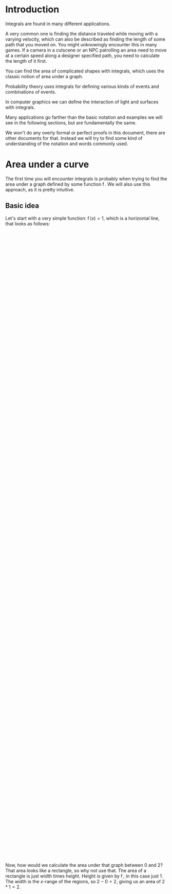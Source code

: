 <!--
author:   sibaku

email:    

version:  0.0.1

language: en

narrator: US English Female

script: https://cdn.plot.ly/plotly-2.12.1.min.js
        https://cdn.rawgit.com/davidedc/Algebrite/master/dist/algebrite.bundle-for-browser.js

comment: Basic introduction into integrals
-->

# Introduction

Integrals are found in many different applications. 

A very common one is finding the distance traveled while moving with a varying velocity, which can also be described as finding the length of some path that you moved on. You might unknowingly encounter this in many games. If a camera in a cutscene or an NPC patrolling an area need to move at a certain speed along a designer specified path, you need to calculate the length of it first.

You can find the area of complicated shapes with integrals, which uses the classic notion of area under a graph.

Probability theory uses integrals for defining various kinds of events and combinations of events.

In computer graphics we can define the interaction of light and surfaces with integrals.

Many applications go farther than the basic notation and examples we will see in the following sections, but are fundamentally the same.

We won't do any overly formal or perfect proofs in this document, there are other documents for that. Instead we will try to find some kind of understanding of the notation and words commonly used.

# Area under a curve

The first time you will encounter integrals is probably when trying to find the area under a graph defined by some function $\operatorname{f}$. We will also use this approach, as it is pretty intuitive.

## Basic idea

Let's start with a very simple function: $\operatorname{f}(x) = 1$, which is a horizontal line, that looks as follows:

<div id="id_0" style="width:100%;height:50%;"></div>

<script>

let expr = Algebrite.run(`1`);

const div = document.getElementById('id_0');

const xmin = 0;
const xmax = 2;
const xdelta = xmax - xmin;
const n = 100;

const xs = [];
for (let i = 0; i < n; i++) {
    xs.push(i / (n - 1) * xdelta);
}
let data = [];

// base function
const ys = [];
let ymin = Infinity;
let ymax = -Infinity;
for (let i = 0; i < n; i++) {
    const y = parseFloat(Algebrite.run(`eval(${expr},x,${xs[i]})`));
    ymin = Math.min(ymin, y);
    ymax = Math.max(ymax, y);
    ys.push(y);
}
const ycenter = (ymax + ymin) * 0.5;
const yrad = (ymax - ymin) * 0.5;


data.push(
    {
        x: xs,
        y: ys,
        mode: 'lines',
        name: expr,
        visible: true

    }
);


let layout = {
    title: 'A constant function',
    xaxis: {
        title: 'x',

    },
    yaxis: {

        title: 'y',
        autorange: false,
        range: [ycenter - 2 * yrad, ycenter + 2 * yrad]
    },

};
Plotly.newPlot(div, data, layout);

"LIA: stop"
</script>

Now, how would we calculate the area under that graph between $0$ and $2$? That area looks like a rectangle, so why not use that. The area of a rectangle is just width times height. Height is given by $\operatorname{f}$, in this case just $1$. The width is the $x$-range of the regions, so $2-0=2$,  giving us an area of $2*1=2$.

<div id="id_1" style="width:100%;height:50%;"></div>

<script>

let expr = Algebrite.run(`1`);

const div = document.getElementById('id_1');

const xmin = 0;
const xmax = 2;
const xdelta = xmax - xmin;
const xcenter = (xmax + xmin) * 0.5;
const n = 100;

const xs = [];
for (let i = 0; i < n; i++) {
    xs.push(i / (n - 1) * xdelta);
}
let data = [];

// base function
const ys = [];
let ymin = Infinity;
let ymax = -Infinity;
for (let i = 0; i < n; i++) {
    const y = parseFloat(Algebrite.run(`eval(${expr},x,${xs[i]})`));
    ymin = Math.min(ymin, y);
    ymax = Math.max(ymax, y);
    ys.push(y);
}
const ycenter = (ymax + ymin) * 0.5;
const yrad = (ymax - ymin) * 0.5;


data.push(
    {
        x: xs,
        y: ys,
        mode: 'lines',
        name: expr,
        visible: true,
        fill: 'tozeroy',

    }
);

const text_trace = {

  x: [xcenter],

  y: [parseFloat(Algebrite.run(`eval(${expr},x,${xcenter})`))/2],

  mode: 'text',

  name: '',

  text: ['1*2 = 2'],
  showlegend  :false,

  textposition: 'center',

  type: 'scatter',
      textfont : {
        size: 20
    }
};

data.push(text_trace);

let layout = {
    title: 'A constant function',
    xaxis: {
        title: 'x',

    },
    yaxis: {

        title: 'y',
        autorange: false,
        range: [ycenter - 2 * yrad, ycenter + 2 * yrad]
    },

};
Plotly.newPlot(div, data, layout);

"LIA: stop"
</script>

Now let's look at a slightly more complicated function $\operatorname{f}(x) = 2x$ in the same region.

<div id="id_2" style="width:100%;height:50%;"></div>

<script>

let expr = Algebrite.run(`2x`);

const div = document.getElementById('id_2');

const xmin = 0;
const xmax = 2;
const xdelta = xmax - xmin;
const xcenter = (xmax + xmin) * 0.5;
const n = 100;

const xs = [];
for (let i = 0; i < n; i++) {
    xs.push(i / (n - 1) * xdelta);
}
let data = [];

// base function
const ys = [];
let ymin = Infinity;
let ymax = -Infinity;
for (let i = 0; i < n; i++) {
    const y = parseFloat(Algebrite.run(`eval(${expr},x,${xs[i]})`));
    ymin = Math.min(ymin, y);
    ymax = Math.max(ymax, y);
    ys.push(y);
}
const ycenter = (ymax + ymin) * 0.5;
const yrad = (ymax - ymin) * 0.5;


data.push(
    {
        x: xs,
        y: ys,
        mode: 'lines',
        name: expr,
        visible: true,

    }
);


let layout = {
    title: 'A linear function',
    xaxis: {
        title: 'x',

    },
    yaxis: {

        title: 'y',
        autorange: false,
        range: [ycenter - 2 * yrad, ycenter + 2 * yrad]
    },

};
Plotly.newPlot(div, data, layout);

"LIA: stop"
</script>

We can of course again use a rectangle, but this won't give us the exact area in this case due to the non horizontal line. We can still try to approximate the area. But how to choose the height? Well, there are infinite choices. Let's stick with two simple choices: Use the function value at the left or right side, so $\operatorname{f}(0)$ and $\operatorname{f}(2)$.

<div id="id_3" style="width:100%;height:50%;"></div>

<script>

let expr = Algebrite.run(`2x`);

const div = document.getElementById('id_3');

const xmin = 0;
const xmax = 2;
const xdelta = xmax - xmin;
const xcenter = (xmax + xmin) * 0.5;
const n = 100;

const xs = [];
for (let i = 0; i < n; i++) {
    xs.push(i / (n - 1) * xdelta);
}
let data = [];

// base function
const ys = [];
let ymin = Infinity;
let ymax = -Infinity;
for (let i = 0; i < n; i++) {
    const y = parseFloat(Algebrite.run(`eval(${expr},x,${xs[i]})`));
    ymin = Math.min(ymin, y);
    ymax = Math.max(ymax, y);
    ys.push(y);
}
const ycenter = (ymax + ymin) * 0.5;
const yrad = (ymax - ymin) * 0.5;


data.push(
    {
        x: xs,
        y: ys,
        mode: 'lines',
        name: expr,
        visible: true,

    }
);

{
    const left_sum = Algebrite.run(`eval(${expr},x,${xmin})`);
    const yis = [];
    for (let i = 0; i < n; i++) {
    const y = parseFloat(Algebrite.run(`eval(${left_sum},x,${xs[i]})`));
    yis.push(y);
    }
    data.push(
        {
            x: xs,
            y: yis,
            mode: 'lines',
            name: 'Left rectangle',
            visible: true,
            fill: "tozeroy"

        }
    );
}


{
    const right_sum = Algebrite.run(`eval(${expr},x,${xmax})`);
    const yis = [];
    for (let i = 0; i < n; i++) {
    const y = parseFloat(Algebrite.run(`eval(${right_sum},x,${xs[i]})`));
    yis.push(y);
    }
    data.push(
        {
            x: xs,
            y: yis,
            mode: 'lines',
            name: 'Right rectangle',
            visible: true,
            fill: "tozeroy"

        }
    );
}

let layout = {
    title: 'A linear function',
    xaxis: {
        title: 'x',

    },
    yaxis: {

        title: 'y',
        autorange: false,
        range: [ycenter - 2 * yrad, ycenter + 2 * yrad]
    },

};
Plotly.newPlot(div, data, layout);

"LIA: stop"
</script>

Obviously, the left rectangle has an area of $0$, since $2*0 = 0$, so it shows up as just a line. The right rectangle then has an area with $2*2 * 2 = 4 * 2 = 8$. Now we can actually compute the area ourselves, since the shape is just right-angled triangle! For that, the formula is just half the height times the base, so $\frac{2*2*2}{2} = 4$. This of course makes sense, as it is exactly half of the right rectangle. but we can also see, that the solutions lies between our two approximations.

How to do better? Well, how about we keep using rectangles, since they are really easy to calculate, but we use more of them. Let's start by using two rectangles, one for each half of the region. The following will show the left and right rectangles on a plot left and right respectively. Each rectangle will display its area in the middle.

<div id="id_4" style="width:100%;height:50%;"></div> 

<script>

let expr = Algebrite.run(`2x`);

const div = document.getElementById('id_4');

const xmin = 0;
const xmax = 2;
const xdelta = xmax - xmin;
const xcenter = (xmax + xmin) * 0.5;
const n = 100;

const xs = [];
for (let i = 0; i < n; i++) {
    xs.push(i / (n - 1) * xdelta);
}
let data = [];

// base function
const ys = [];
let ymin = Infinity;
let ymax = -Infinity;
for (let i = 0; i < n; i++) {
    const y = parseFloat(Algebrite.run(`eval(${expr},x,${xs[i]})`));
    ymin = Math.min(ymin, y);
    ymax = Math.max(ymax, y);
    ys.push(y);
}
const ycenter = (ymax + ymin) * 0.5;
const yrad = (ymax - ymin) * 0.5;



data.push(
    {
        x: xs,
        y: ys,
        mode: 'lines',
        name: expr,
        visible: true,
        xaxis: "x",
        yaxis: "y",

    }
);

data.push( {
        x: xs,
        y: ys,
        mode: 'lines',
        name: expr,
        visible: true,
        xaxis: "x2",
        yaxis: "y2",

    });

const num_segments = 2;

let total_area_left = 0.0;
let total_area_right = 0.0;
for(let j = 0; j < num_segments;j++)
{
    const lval = parseFloat(Algebrite.run(`float((${j}/${num_segments}) * (${xdelta}) + (${xmin}))`));
    const rval = parseFloat(Algebrite.run(`float(((${j}+1)/${num_segments}) * (${xdelta}) + (${xmin}))`));
    const cval = (rval + lval) * 0.5;
    {
        const left_sum = Algebrite.run(`eval(${expr},x,${lval})`);
        const yis = [];
        const xis = [];
        for (let i = 0; i < 2; i++) {
            const xv =lval + i  *(rval - lval);
            xis.push(xv);
            const y = parseFloat(Algebrite.run(`eval(${left_sum},x,${xv})`));
            yis.push(y);
        }
        data.push(
            {
                x: xis,
                y: yis,
                mode: 'lines',
                name: `Left rectangle ${j}`,
                visible: true,
                fill: "tozeroy",
                xaxis: "x",
                yaxis: "y",
                showlegend  :false,

            }
        );
        const area = parseFloat(Algebrite.run(`(${rval} - ${lval}) * (${left_sum})`));
        total_area_left += area;    
        const text_trace = {
            x: [cval],
            y: [parseFloat(left_sum)/2],
            mode: 'text',
            name: '',
            text: [`${area}`],
            showlegend  :false,
            textposition: 'center',
            type: 'scatter',
                textfont : {
                    size: 20
                },
            xaxis: "x",
            yaxis: "y",
            };
        data.push(text_trace);
    }

    {
        const right_sum = Algebrite.run(`eval(${expr},x,${rval})`);
        const yis = [];
        const xis = [];
        for (let i = 0; i < 2; i++) {
            const xv =lval + i  *(rval - lval);
            xis.push(xv);
            const y = parseFloat(Algebrite.run(`eval(${right_sum},x,${xv})`));
            yis.push(y);
        }
        data.push(
            {
                x: xis,
                y: yis,
                mode: 'lines',
                name: `Right rectangle ${j}`,
                visible: true,
                fill: "tozeroy",
                xaxis: "x2",
                yaxis: "y2",
                showlegend  :false,

            }
        );

        const area = parseFloat(Algebrite.run(`(${rval} - ${lval}) * (${right_sum})`));
        total_area_right += area;
            const text_trace = {
                x: [cval],
                y: [parseFloat(right_sum)/2],
                mode: 'text',
                name: '',
                text: [`${area}`],
                showlegend  :false,
                textposition: 'center',
                type: 'scatter',
                    textfont : {
                        size: 20
                    },
                xaxis: "x2",
                yaxis: "y2",
                };
            data.push(text_trace);
    }

}


let layout = {
    title: `Toal area left : ${total_area_left}, Toal area right : ${total_area_right}`,
    xaxis: {
        title: 'x',
        domain: [0, 0.45]
    },
    yaxis: {

        title: 'y',
        autorange: false,
        range: [ycenter - 2 * yrad, ycenter + 2 * yrad]
    },

    yaxis2: { 
            anchor: "x2",
            title: 'y',
            autorange: false,
            range: [ycenter - 2 * yrad, ycenter + 2 * yrad] 
            },
    xaxis2: { 
        title: 'x',
        domain: [0.55, 1] }

};
Plotly.newPlot(div, data, layout);

"LIA: stop"
</script>

Both values are already closer to the correct value than they were before! But why stop there? We could also use, $5$ segments (or many more). Let's have a look at $5$.

<div id="id_5" style="width:100%;height:50%;"></div> 


<script>

let expr = Algebrite.run(`2x`);

const div = document.getElementById('id_5');

const xmin = 0;
const xmax = 2;
const xdelta = xmax - xmin;
const xcenter = (xmax + xmin) * 0.5;
const n = 100;

const xs = [];
for (let i = 0; i < n; i++) {
    xs.push(i / (n - 1) * xdelta);
}
let data = [];

// base function
const ys = [];
let ymin = Infinity;
let ymax = -Infinity;
for (let i = 0; i < n; i++) {
    const y = parseFloat(Algebrite.run(`eval(${expr},x,${xs[i]})`));
    ymin = Math.min(ymin, y);
    ymax = Math.max(ymax, y);
    ys.push(y);
}
const ycenter = (ymax + ymin) * 0.5;
const yrad = (ymax - ymin) * 0.5;



data.push(
    {
        x: xs,
        y: ys,
        mode: 'lines',
        name: expr,
        visible: true,
        xaxis: "x",
        yaxis: "y",

    }
);

data.push( {
        x: xs,
        y: ys,
        mode: 'lines',
        name: expr,
        visible: true,
        xaxis: "x2",
        yaxis: "y2",

    });

const num_segments = 5;

let total_area_left = 0.0;
let total_area_right = 0.0;
for(let j = 0; j < num_segments;j++)
{
    const lval = parseFloat(Algebrite.run(`float((${j}/${num_segments}) * (${xdelta}) + (${xmin}))`));
    const rval = parseFloat(Algebrite.run(`float(((${j}+1)/${num_segments}) * (${xdelta}) + (${xmin}))`));
    const cval = (rval + lval) * 0.5;


    {
        const left_sum = Algebrite.run(`eval(${expr},x,${lval})`);
        const yis = [];
        const xis = [];
        for (let i = 0; i < 2; i++) {
            const xv =lval + i  *(rval - lval);
            xis.push(xv);
            const y = parseFloat(Algebrite.run(`eval(${left_sum},x,${xv})`));
            yis.push(y);
        }

        data.push(
            {
                x: xis,
                y: yis,
                mode: 'lines',
                name: `Left rectangle ${j}`,
                visible: true,
                fill: "tozeroy",
                xaxis: "x",
                yaxis: "y",
                showlegend  :false,

            }
        );
        const area = parseFloat(Algebrite.run(`(${rval} - ${lval}) * (${left_sum})`));
        total_area_left += area;    
        const text_trace = {
            x: [cval],
            y: [parseFloat(left_sum)/2],
            mode: 'text',
            name: '',
            text: [`${area}`],
            showlegend  :false,
            textposition: 'center',
            type: 'scatter',
                textfont : {
                    size: 20
                },
            xaxis: "x",
            yaxis: "y",
            };
        data.push(text_trace);
    }

    {
        const right_sum = Algebrite.run(`eval(${expr},x,${rval})`);
        const yis = [];
        const xis = [];
        for (let i = 0; i < 2; i++) {
            const xv =lval + i  *(rval - lval);
            xis.push(xv);
            const y = parseFloat(Algebrite.run(`eval(${right_sum},x,${xv})`));
            yis.push(y);
        }
        data.push(
            {
                x: xis,
                y: yis,
                mode: 'lines',
                name: `Right rectangle ${j}`,
                visible: true,
                fill: "tozeroy",
                xaxis: "x2",
                yaxis: "y2",
                showlegend  :false,

            }
        );

        const area = parseFloat(Algebrite.run(`(${rval} - ${lval}) * (${right_sum})`));
        total_area_right += area;
            const text_trace = {
                x: [cval],
                y: [parseFloat(right_sum)/2],
                mode: 'text',
                name: '',
                text: [`${area}`],
                showlegend  :false,
                textposition: 'center',
                type: 'scatter',
                    textfont : {
                        size: 20
                    },
                xaxis: "x2",
                yaxis: "y2",
                };
            data.push(text_trace);
    }

}


let layout = {
    title: `Toal area left : ${total_area_left}, Toal area right : ${total_area_right}`,
    xaxis: {
        title: 'x',
        domain: [0, 0.45]
    },
    yaxis: {

        title: 'y',
        autorange: false,
        range: [ycenter - 2 * yrad, ycenter + 2 * yrad]
    },

    yaxis2: { 
            anchor: "x2",
            title: 'y',
            autorange: false,
            range: [ycenter - 2 * yrad, ycenter + 2 * yrad] 
            },
    xaxis2: { 
        title: 'x',
        domain: [0.55, 1] }

};
Plotly.newPlot(div, data, layout);

"LIA: stop"
</script>

This got us even close to the actual value! We also see that the left rectangles, which are too small, slowly go up in total size, while the right angles, which are too large, slowly go down.

Let's do it one last time, but without the individual areas and see how this works out with a lot more subrectangles.


<div id="id_6" style="width:100%;height:50%;"></div> 


<script>

let expr = Algebrite.run(`2x`);

const div = document.getElementById('id_6');

const xmin = 0;
const xmax = 2;
const xdelta = xmax - xmin;
const xcenter = (xmax + xmin) * 0.5;
const n = 100;

const xs = [];
for (let i = 0; i < n; i++) {
    xs.push(i / (n - 1) * xdelta);
}
let data = [];

// base function
const ys = [];
let ymin = Infinity;
let ymax = -Infinity;
for (let i = 0; i < n; i++) {
    const y = parseFloat(Algebrite.run(`eval(${expr},x,${xs[i]})`));
    ymin = Math.min(ymin, y);
    ymax = Math.max(ymax, y);
    ys.push(y);
}
const ycenter = (ymax + ymin) * 0.5;
const yrad = (ymax - ymin) * 0.5;



data.push(
    {
        x: xs,
        y: ys,
        mode: 'lines',
        name: expr,
        visible: true,
        xaxis: "x",
        yaxis: "y",

    }
);

data.push( {
        x: xs,
        y: ys,
        mode: 'lines',
        name: expr,
        visible: true,
        xaxis: "x2",
        yaxis: "y2",

    });

const num_segments = 400;

let total_area_left = 0.0;
let total_area_right = 0.0;
for(let j = 0; j < num_segments;j++)
{
    const lval = parseFloat(Algebrite.run(`float((${j}/${num_segments}) * (${xdelta}) + (${xmin}))`));
    const rval = parseFloat(Algebrite.run(`float(((${j}+1)/${num_segments}) * (${xdelta}) + (${xmin}))`));
    const cval = (rval + lval) * 0.5;


    {
        const left_sum = Algebrite.run(`eval(${expr},x,${lval})`);
        const yis = [];
        const xis = [];
        for (let i = 0; i < 2; i++) {
            const xv =lval + i  *(rval - lval);
            xis.push(xv);
            const y = parseFloat(Algebrite.run(`eval(${left_sum},x,${xv})`));
            yis.push(y);
        }

        data.push(
            {
                x: xis,
                y: yis,
                mode: 'lines',
                name: `Left rectangle ${j}`,
                visible: true,
                fill: "tozeroy",
                xaxis: "x",
                yaxis: "y",
                showlegend  :false,

            }
        );
        const area = parseFloat(Algebrite.run(`(${rval} - ${lval}) * (${left_sum})`));
        total_area_left += area;    
       
    }

    {
        const right_sum = Algebrite.run(`eval(${expr},x,${rval})`);
        const yis = [];
        const xis = [];
        for (let i = 0; i < 2; i++) {
            const xv =lval + i  *(rval - lval);
            xis.push(xv);
            const y = parseFloat(Algebrite.run(`eval(${right_sum},x,${xv})`));
            yis.push(y);
        }
        data.push(
            {
                x: xis,
                y: yis,
                mode: 'lines',
                name: `Right rectangle ${j}`,
                visible: true,
                fill: "tozeroy",
                xaxis: "x2",
                yaxis: "y2",
                showlegend  :false,

            }
        );

        const area = parseFloat(Algebrite.run(`(${rval} - ${lval}) * (${right_sum})`));
        total_area_right += area;
          
    }

}


let layout = {
    title: `Toal area left : ${total_area_left}, Toal area right : ${total_area_right}<br>Number of rectangles: ${num_segments}`,
    xaxis: {
        title: 'x',
        domain: [0, 0.45]
    },
    yaxis: {

        title: 'y',
        autorange: false,
        range: [ycenter - 2 * yrad, ycenter + 2 * yrad]
    },

    yaxis2: { 
            anchor: "x2",
            title: 'y',
            autorange: false,
            range: [ycenter - 2 * yrad, ycenter + 2 * yrad] 
            },
    xaxis2: { 
        title: 'x',
        domain: [0.55, 1] }

};
Plotly.newPlot(div, data, layout);

"LIA: stop"
</script>

Nice! Very very close to the actual value!

We will continue in the next section to write this notion down with some maths.

## Defining what the integral is

In the last sections, we have seen how we can approach computing the area under a curve by just drawing a bunch of easy to calculate rectangles along the function.

In this section we will write it down nicely and cover the notation you might come across when you look up integrals, which might seem intimidating.

We start by defining an interval in which we want to find the area of the function, denoted by $[a,b]$. $a$ is the lower starting $x$-value, $b$ is the upper ending $x$-value. Since we are planning to make a bunch of rectangles, let's use a name for the number of those rectangles: $n$.

Since we try to keep it easy, each rectangle will have the same width. The length of the total $x$ interval is $b-a$. Thus, the width of one rectangle is just $\frac{b-a}{n}$. We should also give this value a name:

$$\Delta x = \frac{b-a}{n}$$ 

This might be a first stumbling block, but don't worry! That symbol $\Delta$ is a greek letter and you pronounce it "delta", so $\Delta x$ is pronounced "delta x". This $\Delta$ symbol is commonly used in maths and physics to denote some kind of difference (**D**elta, **D**ifference). Here we also have a difference, though scaled a bit.

We will also need $x$-values, where we evaluate the function at to get the height of our rectangles. As we only use $x$-values at the beginning or the end of our rectangles, we should just find some expression for those. The easiest ones are the first and last one, those are just $x_0 = a$ (first) and $x_n = b$ (last). The subscript will become clearer in the next step. Now, what is the second value? It should be one rectangle width away from the first. We already defined the rectangle width as $\Delta x$!. So the second value is $x_1 = x_0 + \Delta x$. The third one then is one width further than the second one. $x_2 = x_1 + \Delta x$. We can also just put in the definition of $x_1$ into that last one: $x_2 = x_1 + \Delta x = x_0 + \Delta x + \Delta x = x_0 + 2\Delta x$.

You can probably guess the pattern from that. $x_3$ will be $x_0 + 3\Delta x$ and so on. If we use that subscript as a nice index for which point we are talking about, then we get this very simple formula:

$$x_i = x_0 + i\Delta x$$

This is consistent with the start of this. If we plug in $i=0$, we get $x_0$. If we plug in $i=n$ (and remember that $x_0 = a$), we get $x_0 + n\Delta x = a + n\frac{b-a}{n} = a + b - a = b = x_n$.

We can now define the area of one of our rectangles. Let's start with the first one again. We have to decide, whether to use the left or right rectangle. If we use the left, then we evaluate the function $\operatorname{f}$, that we want to integrate, at the left point. So the area will be $\operatorname{f}(x_0) * \Delta x$. The second rectangle will then use the second $x$-value, and its area is $\operatorname{f}(x_1) * \Delta x$. This will go on until the $n$-th rectangle. If you keep in mind, that we started counting at $0$  for our $x$ subscripts, the last rectangle will be $\operatorname{f}(x_{n-1}) * \Delta x$. In the following, let's skip the $*$ symbol, as it clutters up the notation, so we write $\operatorname{f}(x_0)\Delta x$ instead of $\operatorname{f}(x_0) * \Delta x$. Let us now add up all our areas to find the total area $A$!

$$ A = \operatorname{f}(x_0)\Delta x + \operatorname{f}(x_1)\Delta x + \operatorname{f}(x_2)\Delta x + \dots + \operatorname{f}(x_{n-1})\Delta x$$

As you can see, all the terms in the sum look basically the same. Each term looks like $\operatorname{f}(x_i)\Delta x$, where $i$ is some index. We basically just write down a list of values for $i$ and then add the corresponding term to the total. The values that $i$ takes are $1,2,3,\dots,n-1$. With this we introduce the next math notation you will come across very often. The summation symbol $\sum$ (Sigma). With that symbol, the above sum can be written compactly as:

$$
A = \sum_{i=0}^{n-1}\operatorname{f}(x_i)\Delta x
$$

Below the $\sum$, we write the name of the index variable, here $i$, and what its start index is, here $0$. On top of the $\sum$ we write what the final value of $i$ will be, here $n-1$. This then just means: Write down all integer values of $i$ between the starting and endvalue (inclusive), plug that value into the formula right of $\sum$ and add all the different values that are produced that way. Which is exactly what we have written down before. You can remember the connection of the symbol and sums as: **S**igma, **S**um.

We can also see how nice this notation is, when we now consider the right rectangles. They only differ, in that we start with not the first $x$-value, but the second one, namely $x_1$. We still have the same number of rectangles. As a consequence, the last rectangle will use the last $x$-value $x_n$, whereas the left rectangles used the second to last. As an exercise, you can verify the following, by writing it down for some $n$, for example $n=4$. The total area for the right rectangles can be written as:

$$
A = \sum_{i=1}^{n}\operatorname{f}(x_i)\Delta x
$$

Looks basically the same, just shifted by one!

Only one last step is missing to arrive at what the integral will be!

As we have seen in the last section, increasing $n$ will make our two sums become closer to the correct solution. What we want is for both of them to agree on the result. For that, we have to make it so small, that it won't matter anymore, if we choose the left or right side as the height. The higher the number of rectangles $n$, the smaller the width $\Delta x$. The idea is now to not just use a finite number of rectangles, but infinite ones. This is probably a bit hard to think about. From a practical point of view, think about how the $\Delta x$ will become smaller and smaller for very large numbers of $n$. Now if you had a really good microscope to look at the graph, at some point you probably couldn't differentiate between different rectangles anymore, as they were too small. If your function $\operatorname{f}$ is not some incredibly weird one, it shouldn't change that much in value anymore inside of that super small rectangular region, at least your microscope wouldn't be able to see anything. At that point, you wouldn't care about left or right rectangle, you would measure the same value for both.

In math, we have a tool to describe this process of "make a value go towards infinity and see what happens". It is called the "limit". We write the limit of an expresion $\text{expr}$ as $n$ goes to infinity as $\lim_{n\rightarrow \infty} \text{expr}$. Basically we check, if the expression will result in a nice value when considering an infinite value. Writing this down for our area $A$ (right rectangles), we have:

$$
A = \lim_{n\rightarrow \infty}(\sum_{i=1}^{n}\operatorname{f}(x_i)\Delta x)
$$

If that expression does make sense, we introduce a nice new formulation for that whole thing:

$$
\int_a^b\operatorname{f}(x)dx = \lim_{n\rightarrow \infty}(\sum_{i=1}^{n}\operatorname{f}(x_i)\Delta x)
$$

The $\Delta x$ basically becomes $dx$, the symbol students are always reminded about not to forget. The $d$ part her signals the process of going from the discrete fixed number of rectangles to infinite ones, each with a width that isn't really a number anymore. We often call this thing a "differential" value. Still, the $dx$ holds this concept of the width that we used before, while the $\operatorname{f}(x)$ part holds the concept of height, so we can't forget about either of them when writing down an integral.

Similarly to the analogy with the microscope, you can think about subdividing that $\sum$ symbol in smaller and smaller regions. At the beginning, it's just four lines. But if you keep refining it with more and more lines and smooth them out a bit, your $\sum$ symbol might look something like $\int$. It is basically just a smooth S, just as in **S**um and **S**igma. You can think about the $\int$ as the symbol that incapsulates the whole processing of splitting up the area in incredibly small parts and adding them.

Now, with those last few paragraphs you might be asking: What? How would we even compute an integral with infinities flying around? And you wouldn't be wrong. You can actually find results with that definition, but it is tedious and probably won't be getting you anywhere for anything non-trivial. These kinds of constructions are very important for creating certain construct and proving properties though.

Which is why in the next section we will go over the "common" way to compute an integral.

# Computing integrals

This section will cover actually computing integrals. First we will just give a brief overview of numerical methods, no details, just some keywords. Then we will go to antiderivatives and how they work.

## Numerical computation

From the previous sections, we basically already have one method of computing an integral, albeit not exactly in most cases. If we take the right hand side of the integral and remove the limit, but exchange the equality with an approximate equality, we have out first method:
$$
\begin{align*}
\int_a^b\operatorname{f}(x)dx &= \lim_{n\rightarrow \infty}(\sum_{i=1}^{n}\operatorname{f}(x_i)\Delta x) \\
&\approx \sum_{i=1}^{n}\operatorname{f}(x_i)\Delta x
\end{align*}
$$

We have to choose a number of segments and then just calculate the summation terms, as we did in the beginning. This is annoying to do by hand, so in most cases we will use a computer, which can calculate far higher number of segments in very short amounts of time. It is also straightforward, just requiring basic arithmetic and a loop.

Still, we might want to keep the number of segments as low as possible, for example if the function is very costly to evaluate. Other schemes exist to find better approximations, such as the trapezoidal or Simpson's rule.

A very different approach is to use stochastics. As mentioned in the introduction, integrals play a huge part in probability theory. The definition of the expected value of a function actually allows us to compute an approximation of an integral with random numbers! 

## Antiderivatives

While not always possible, antiderivatives provide a very powerful way to compute integrals. The following will cover the basic idea on the second fundamental theorem of calculus, which allows us to directly write down integrals, that we know are derivatives of some other function. 

For now we will not cover other techniques, such as substitution.

### The fundamental theorem of calculus

The  fundamental theorem of calculus relates antiderivatives with integrals. As stated before, this is not a math textbook, so please consult one for the rigorous definitions of this all, such as the correct intervals which we technically need to be careful about.

First of, what is an antiderivative? Usually, it is just written with the upper case letter of the function to be considered. 

If the following statement is true, then $\operatorname{F}$ is an antiderivative for $\operatorname{f}$.

$$
    \operatorname{F}(t) = \int_a^t \operatorname{f}(x)dx
$$

And antiderivative means:

$$
    \operatorname{F}'(x) = \operatorname{f}(x)
$$

Now one cause of confusion might be the different variable name in the first statement, where we used $\operatorname{F}(t)$. This is basically just to distinguish different variables. The $x$ and $dx$ are basically placeholder names and stand for the different terms in our integral sum (just that the sum isn't discrete anymore). We could call them by any way we want. The $t$ in the first statement is the parameter of $\operatorname{F}$. It effects the upper bound of the integral. That basically just means: Only calculate the sum, until your $x$ value reaches $t$. In the second statement, we use the same variable $x$ since we actually mean the same position. In words: The rate of change at $x$ is just the value of $\operatorname{f}$ at $x$.

We want to see why that is true. But we can already think about why it intuitively makes sense:

The derivative measures the rate of change of a function. $\operatorname{F}(x)$ describes the area of the curve up until $x$. Now, what exactly causes $\operatorname{F}(x)$ to change? The function $\operatorname{f}$ of course. Similarly to when we walk. Let's say you have walked $1m$ up until time $t$. Now you walk with a speed of $2\frac{m}{s}$. If someone asked you what the rate of change was between time $t$ and $t+1s$. You would just check how far you have gotten in that time. After a second of movement, you have moved $2m$. And the rate of change was thus $2\frac{m}{s}$, your speed.

Continuing from our discussion from before, we can do a very non-rigorous "proof" to check how this works out. This should be roughly correct, but it is not in the details, please be aware of that.

So for simplicity, we will just use $t$ values located at one of our segment endpoints $x_i$ (inbetween is just a constant rectangle anyways). We might not have an exact expression for $\operatorname{F}$, but we have approximated the integral in the last section!

We will evaluate $\operatorname{F}$ at some segment point $x_j$, where $j$ is just some value between $1$ and $n$.

$$
\begin{align*}
    \operatorname{F}(x_j) &= \int_a^{x_j}\operatorname{f}(x)dx  \\
    &\approx \sum_{i=0}^{j-1}\operatorname{f}(x_i)\Delta x
\end{align*}
$$

So to get the integral up to the value $x_j$ we just don't use all the terms until $n$, but stop at $j-1$ instead for the left rectangles. The $-1$ is due to the same reason as before: We use the value left of our segment as height.

Now we try to differentiate $\operatorname{F}$, which might sound scarier than it is.

You may recall the secant approximation for the derivative, called the difference quotient:

$$
    \operatorname{F}'(x_j) \approx \frac{\operatorname{F}(x_j + \Delta x) - \operatorname{F}(x_j)}{\Delta x}
$$

We look a bit ahead of the point $x_j$, calculate the change from our current position $x_j$ and divide by the distance traveled between the two points,  to obtain the slope. As a further simplification, we use the same distance that we use in our rectangles $\Delta x$.

Now let's plug in our expression for $\operatorname{F}$!

$$
\begin{align*}
    \operatorname{F}'(x_j) &\approx \frac{\operatorname{F}(x_j + \Delta x) - \operatorname{F}(x_j)}{\Delta x} \\
    &\approx \frac{\sum_{i=0}^{j}\operatorname{f}(x_i)\Delta x - \sum_{i=1}^{j-1}\operatorname{f}(x_i)\Delta x}{\Delta x}
\end{align*}
$$

As we used $\Delta x$ as our distance, our approximation for $\operatorname{F}(x_j + \Delta x)$ can just walk one step farther than $j$, as you can see in the sum.

Now when you look at the two sums in the numerator, they are equal aside from the $+1$ on the top of the first $\sum$. So aside from the term for $j$, all other terms appear on the left and the right side. And since the right side is subtracted from the left, we are left with:

$$
\begin{align*}
    \operatorname{F}'(x_j) &\approx \frac{\operatorname{F}(x_j + \Delta x) - \operatorname{F}(x_j)}{\Delta x} \\
    &\approx \frac{\sum_{i=0}^{j}\operatorname{f}(x_i)\Delta x - \sum_{i=0}^{j-1}\operatorname{f}(x_i)\Delta x}{\Delta x} \\
    &= \frac{\operatorname{f}(x_{j})\Delta x}{\Delta x} \\
    &= \operatorname{f}(x_{j})
\end{align*}
$$

And with that we have arrived at what the fundamental theorem of calculus says: The derivative of the antiderivative is the function inside of the integral!

The important consequence is: If we know the derivative of a function, then that function is an antiderivative of the derivative! 

Derivatives are generally much easier than antiderivatives. With this property, we can find a lot of base antiderivatives with wich more complex ones can be constructed with other means. Neat!

One last thing to note here is another one of those parts, that you easily get points deducted for in tests!

Let's say you know an antiderivative $\operatorname{F}(x)$. Now we add some constant value $c$ to it: $\operatorname{F}(x) + c$. What happens, if we differentiate that?

$$
\begin{align*}
    (\operatorname{F}(x) + c)' &= \operatorname{F}'(x) + c' \\
    &= \operatorname{f}(x) + 0 \\
    &= \operatorname{f}(x)
\end{align*}
$$

As constants vanish under differentiation, there are actually infinitely many antiderivatives, each differing by some constant factor to all the others. Which is why you should write down the $+c$, when writing down antiderivatives.

Now how do we solve the problem, that our solution is not unique? Well, we actually know one correct value of $\operatorname{F}$, namely $\operatorname{F}(a) +c = \int_a^a \operatorname{f}(x)dx = 0$. This means, that the area from $a$ to $a$, a zero length interval is $0$. We can use that to nail down $c$:

$$ 
\begin{align*}
    \operatorname{F}(a) + c &= 0 \\
    c &= -\operatorname{F}(a)
\end{align*}
$$

And we can then compute the integral as 

$$
    \int_a^b \operatorname{f}(x)dx = \operatorname{F}(b) - \operatorname{F}(a)
$$


The second fundamental theorem of calculus, which states, that if $\operatorname{F}$ is an antiderivative of $\operatorname{f}$, then we have:

$$
    \int_a^b \operatorname{f}(x)dx = \operatorname{F}(b) - \operatorname{F}(a)
$$

results in the same expression, but starts from a general antiderivative.

We also use another shorthand notation: 

$$
\operatorname{F}(b) - \operatorname{F}(a) = [\operatorname{F}(x)]_a^b
$$

### Examples

Here are a few examples, that you will usually get taught alongside antiderivatives. Basically we calculate some derivatives and from that get some antiderivatives.

One of the first types of functions you will encounter are polynomials, which are luckily easy to differentiate. The derivative of $x^n$ is just $nx^{n-1}$. From this we try to go the other way around. Can we find a polynomial, that works just like this rule and results in $x^n$? Well, yes! $\frac{1}{n+1}x^{n+1}$. We can check the rule:

$$
\begin{align*}
(\frac{1}{n+1}x^{n+1})' &= (n+1)\frac{1}{n+1}x^n \\
&= x^n
\end{align*}
$$

This checks out and so we have:

$$
    \int_a^b x^n dx= [\frac{1}{n+1}x^{n+1}]_a^b
$$

Another common example is $e^x$, which is especially nice, since $(e^x)' = e^x$. So we also have:

$$
    \int_a^b e^xdx = [e^x]_a^b
$$

And as the last example, we have the sine and cosine functions, which derive into each other. We have:

$$
    \sin'(x) = \cos(x)\\
    \cos'(x) = -\sin(x)
$$

This results in the following two integrals:

$$
    \int_a^b \sin(x)dx = [-\cos(x)]_a^b\\
    \int_a^b \cos(x)dx = [\sin(x)]_a^b
$$
